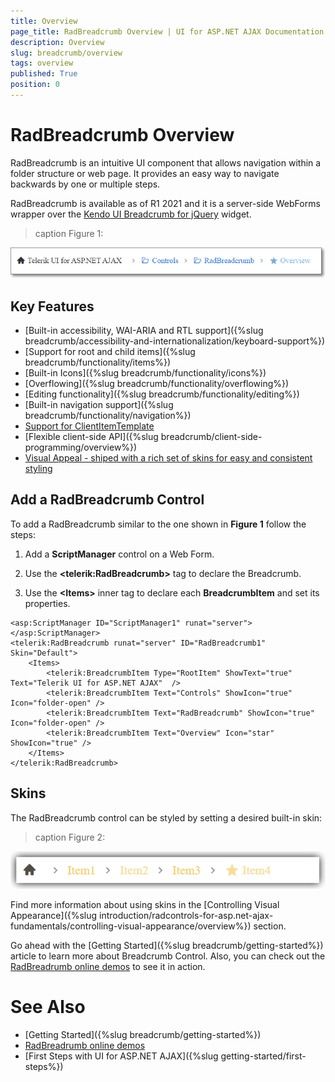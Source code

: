 ```yaml
---
title: Overview
page_title: RadBreadcrumb Overview | UI for ASP.NET AJAX Documentation
description: Overview
slug: breadcrumb/overview
tags: overview
published: True
position: 0
---
```


# RadBreadcrumb Overview

RadBreadcrumb is an intuitive UI component that allows navigation within a folder structure or web page. It provides an easy way to navigate backwards by one or multiple steps.

RadBreadcrumb is available as of R1 2021 and it is a server-side WebForms wrapper over the [Kendo UI Breadcrumb for jQuery](https://docs.telerik.com/kendo-ui/controls/navigation/breadcrumb/overview) widget.

>caption Figure 1:

![Breadcrumb overview](images/breadcrumb-overview-basicusage.png)

## Key Features

* [Built-in accessibility, WAI-ARIA and RTL support]({%slug breadcrumb/accessibility-and-internationalization/keyboard-support%})
* [Support for root and child items]({%slug breadcrumb/functionality/items%})
* [Built-in Icons]({%slug breadcrumb/functionality/icons%})
* [Overflowing]({%slug breadcrumb/functionality/overflowing%})
* [Editing functionality]({%slug breadcrumb/functionality/editing%})
* [Built-in navigation support]({%slug breadcrumb/functionality/navigation%})
* [Support for ClientItemTemplate](https://docs.telerik.com/devtools/aspnet-ajax/controls/breadcrumb/functionality/items#clientitemtemplate)
* [Flexible client-side API]({%slug breadcrumb/client-side-programming/overview%})
* [Visual Appeal - shiped with a rich set of skins for easy and consistent styling](#skins)

## Add a RadBreadcrumb Control

To add a RadBreadcrumb similar to the one shown in **Figure 1** follow the steps:

1. Add a **ScriptManager** control on a Web Form.

1. Use the **&lt;telerik:RadBreadcrumb&gt;** tag to declare the Breadcrumb.

1. Use the **&lt;Items&gt;** inner tag to declare each **BreadcrumbItem** and set its properties.

````ASPX
<asp:ScriptManager ID="ScriptManager1" runat="server"></asp:ScriptManager>
<telerik:RadBreadcrumb runat="server" ID="RadBreadcrumb1" Skin="Default">
    <Items>
        <telerik:BreadcrumbItem Type="RootItem" ShowText="true" Text="Telerik UI for ASP.NET AJAX"  />
        <telerik:BreadcrumbItem Text="Controls" ShowIcon="true" Icon="folder-open" />
        <telerik:BreadcrumbItem Text="RadBreadcrumb" ShowIcon="true" Icon="folder-open" />
        <telerik:BreadcrumbItem Text="Overview" Icon="star" ShowIcon="true" />
    </Items>
</telerik:RadBreadcrumb>
````

## Skins

The RadBreadcrumb control can be styled by setting a desired built-in skin:

>caption Figure 2:

![Breadcrumb skins](images/breadcrumb-overview-skins.gif)

Find more information about using skins in the [Controlling Visual Appearance]({%slug introduction/radcontrols-for-asp.net-ajax-fundamentals/controlling-visual-appearance/overview%}) section.

Go ahead with the [Getting Started]({%slug breadcrumb/getting-started%}) article to learn more about Breadcrumb Control. Also, you can check out the [RadBreadrumb online demos](https://demos.telerik.com/aspnet-ajax/breadcrumb/examples/overview/defaultcs.aspx) to see it in action.


# See Also

 * [Getting Started]({%slug breadcrumb/getting-started%})
 * [RadBreadrumb online demos](https://demos.telerik.com/aspnet-ajax/breadcrumb/examples/overview/defaultcs.aspx)
 * [First Steps with UI for ASP.NET AJAX]({%slug getting-started/first-steps%}) 


